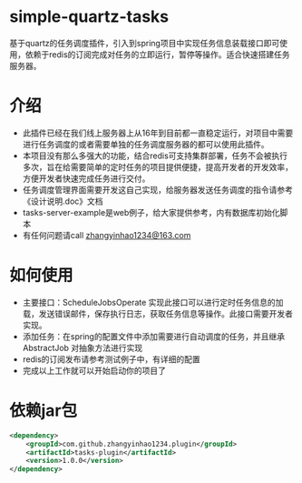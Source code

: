 # simple-quartz-tasks
基于quartz的任务调度插件，引入到spring项目中实现任务信息装载接口即可使用，依赖于redis的订阅完成对任务的立即运行，暂停等操作。适合快速搭建任务服务器。
# 介绍
  * 此插件已经在我们线上服务器上从16年到目前都一直稳定运行，对项目中需要进行任务调度的或者需要单独的任务调度服务器的都可以使用此插件。
  * 本项目没有那么多强大的功能，结合redis可支持集群部署，任务不会被执行多次，旨在给需要简单的定时任务的项目提供便捷，提高开发者的开发效率，方便开发者快速完成任务进行交付。
  * 任务调度管理界面需要开发这自己实现，给服务器发送任务调度的指令请参考《设计说明.doc》文档
  * tasks-server-example是web例子，给大家提供参考，内有数据库初始化脚本
  * 有任何问题请call zhangyinhao1234@163.com
# 如何使用
  * 主要接口：ScheduleJobsOperate 实现此接口可以进行定时任务信息的加载，发送错误邮件，保存执行日志，获取任务信息等操作。此接口需要开发者实现。
  * 添加任务：在spring的配置文件中添加需要进行自动调度的任务，并且继承 AbstractJob 对抽象方法进行实现
  * redis的订阅发布请参考测试例子中，有详细的配置
  * 完成以上工作就可以开始启动你的项目了

# 依赖jar包
```xml
<dependency>
    <groupId>com.github.zhangyinhao1234.plugin</groupId>
    <artifactId>tasks-plugin</artifactId>
    <version>1.0.0</version>
</dependency>
```
